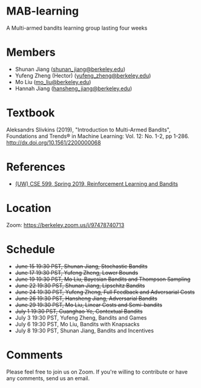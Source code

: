 # MAB-learning
A Multi-armed bandits learning group lasting four weeks

# Members
* Shunan Jiang (shunan_jiang@berkeley.edu)
* Yufeng Zheng (Hector) (yufeng_zheng@berkeley.edu)
* Mo Liu (mo_liu@berkeley.edu)
* Hannah Jiang (hansheng_jiang@berkeley.edu)

# Textbook
Aleksandrs Slivkins (2019), "Introduction to Multi-Armed Bandits", Foundations and Trends® in Machine Learning: Vol. 12: No. 1-2, pp 1-286. http://dx.doi.org/10.1561/2200000068

# References
  * [(UW) CSE 599, Spring 2019, Reinforcement Learning and Bandits](https://courses.cs.washington.edu/courses/cse599m/19sp/)

# Location 
Zoom: https://berkeley.zoom.us/j/97478740713

# Schedule
* ~~June 15 19:30 PST, Shunan Jiang, Stochastic Bandits~~
* ~~June 17 19:30 PST, Yufeng Zheng, Lower Bounds~~
* ~~June 19 19:30 PST, Mo Liu, Bayesian Bandits and Thompson Sampling~~
* ~~June 22 19:30 PST, Shunan Jiang, Lipschitz Bandits~~
* ~~June 24 19:30 PST, Yufeng Zheng, Full Feedback and Adversarial Costs~~
* ~~June 26 19:30 PST, Hansheng Jiang, Adversarial Bandits~~
* ~~June 29 19:30 PST, Mo Liu, Linear Costs and Semi-bandits~~
* ~~July 1 19:30 PST, Guanghao Ye, Contextual Bandits~~
* July 3 19:30 PST, Yufeng Zheng, Bandits and Games
* July 6 19:30 PST, Mo Liu, Bandits with Knapsacks
* July 8 19:30 PST, Shunan Jiang, Bandits and Incentives


# Comments
Please feel free to join us on Zoom. If you're willing to contribute or have any comments, send us an email. 





